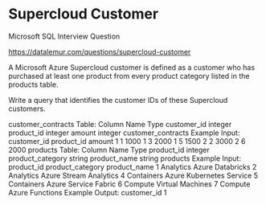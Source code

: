 # Supercloud Customer
Microsoft SQL Interview Question 

https://datalemur.com/questions/supercloud-customer

A Microsoft Azure Supercloud customer is defined as a customer who has purchased at least one product from every product category listed in the products table.

Write a query that identifies the customer IDs of these Supercloud customers.

customer_contracts Table:
Column Name	Type
customer_id	integer
product_id	integer
amount	integer
customer_contracts Example Input:
customer_id	product_id	amount
1	1	1000
1	3	2000
1	5	1500
2	2	3000
2	6	2000
products Table:
Column Name	Type
product_id	integer
product_category	string
product_name	string
products Example Input:
product_id	product_category	product_name
1	Analytics	Azure Databricks
2	Analytics	Azure Stream Analytics
4	Containers	Azure Kubernetes Service
5	Containers	Azure Service Fabric
6	Compute	Virtual Machines
7	Compute	Azure Functions
Example Output:
customer_id
1
